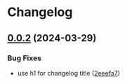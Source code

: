 # Changelog

## [0.0.2](https://github.com/joshunrau/semantic-release-config/compare/v0.0.1...v0.0.2) (2024-03-29)


### Bug Fixes

* use h1 for changelog title ([2eeefa7](https://github.com/joshunrau/semantic-release-config/commit/2eeefa70df89efc89a9f919f634620893c85ea08))
